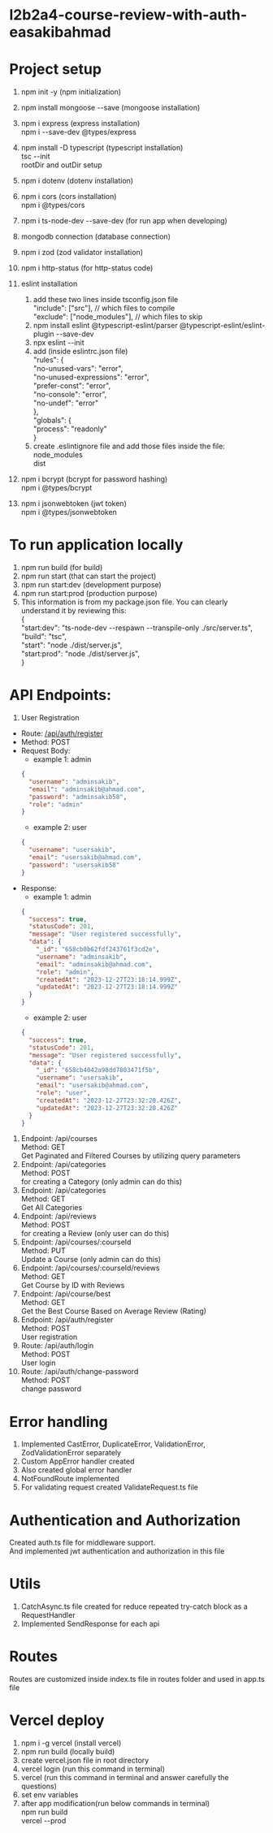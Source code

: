 # l2b2a4-course-review-with-auth-easakibahmad

# Project setup

1. npm init -y (npm initialization)
2. npm install mongoose --save (mongoose installation)
3. npm i express (express installation)  
   npm i --save-dev @types/express
4. npm install -D typescript (typescript installation)  
   tsc --init  
   rootDir and outDir setup
5. npm i dotenv (dotenv installation)
6. npm i cors (cors installation)  
   npm i @types/cors
7. npm i ts-node-dev --save-dev (for run app when developing)
8. mongodb connection (database connection)
9. npm i zod (zod validator installation)
10. npm i http-status (for http-status code)
11. eslint installation

    1. add these two lines inside tsconfig.json file  
       "include": ["src"], // which files to compile  
       "exclude": ["node_modules"], // which files to skip
    2. npm install eslint @typescript-eslint/parser @typescript-eslint/eslint-plugin --save-dev
    3. npx eslint --init
    4. add (inside eslintrc.json file)  
        "rules": {  
       "no-unused-vars": "error",  
       "no-unused-expressions": "error",  
       "prefer-const": "error",  
       "no-console": "error",  
       "no-undef": "error"  
       },  
       "globals": {  
       "process": "readonly"  
       }
    5. create .eslintignore file and add those files inside the file:  
       node_modules  
       dist

12. npm i bcrypt (bcrypt for password hashing)  
    npm i @types/bcrypt
13. npm i jsonwebtoken (jwt token)  
    npm i @types/jsonwebtoken

# To run application locally

1. npm run build (for build)
2. npm run start (that can start the project)
3. npm run start:dev (development purpose)
4. npm run start:prod (production purpose)
5. This information is from my package.json file. You can clearly understand it by reviewing this:  
   {  
   "start:dev": "ts-node-dev --respawn --transpile-only ./src/server.ts",  
    "build": "tsc",  
    "start": "node ./dist/server.js",  
    "start:prod": "node ./dist/server.js",  
   }

# API Endpoints:

1. User Registration

- Route: [/api/auth/register](https://auth-course-review.vercel.app/api/auth/register)
- Method: POST
- Request Body:
  - example 1: admin
  ```json
  {
    "username": "adminsakib",
    "email": "adminsakib@ahmad.com",
    "password": "adminsakib58",
    "role": "admin"
  }
  ```
  - example 2: user
  ```json
  {
    "username": "usersakib",
    "email": "usersakib@ahmad.com",
    "password": "usersakib58"
  }
  ```
- Response:
  - example 1: admin
  ```json
  {
    "success": true,
    "statusCode": 201,
    "message": "User registered successfully",
    "data": {
      "_id": "658cb0b62fdf243761f3cd2e",
      "username": "adminsakib",
      "email": "adminsakib@ahmad.com",
      "role": "admin",
      "createdAt": "2023-12-27T23:18:14.999Z",
      "updatedAt": "2023-12-27T23:18:14.999Z"
    }
  }
  ```
  - example 2: user
  ```json
  {
    "success": true,
    "statusCode": 201,
    "message": "User registered successfully",
    "data": {
      "_id": "658cb4042a98dd7803471f5b",
      "username": "usersakib",
      "email": "usersakib@ahmad.com",
      "role": "user",
      "createdAt": "2023-12-27T23:32:20.426Z",
      "updatedAt": "2023-12-27T23:32:20.426Z"
    }
  }
  ```

1. Endpoint: /api/courses  
   Method: GET  
   Get Paginated and Filtered Courses by utilizing query parameters
2. Endpoint: /api/categories  
   Method: POST  
   for creating a Category (only admin can do this)
3. Endpoint: /api/categories  
   Method: GET  
   Get All Categories
4. Endpoint: /api/reviews  
   Method: POST  
   for creating a Review (only user can do this)
5. Endpoint: /api/courses/:courseId  
   Method: PUT  
   Update a Course (only admin can do this)
6. Endpoint: /api/courses/:courseId/reviews  
   Method: GET  
   Get Course by ID with Reviews
7. Endpoint: /api/course/best  
   Method: GET  
   Get the Best Course Based on Average Review (Rating)
8. Endpoint: /api/auth/register  
   Method: POST  
   User registration
9. Route: /api/auth/login  
   Method: POST  
   User login
10. Route: /api/auth/change-password  
    Method: POST  
    change password

# Error handling

1. Implemented CastError, DuplicateError, ValidationError, ZodValidationError separately
2. Custom AppError handler created
3. Also created global error handler
4. NotFoundRoute implemented
5. For validating request created ValidateRequest.ts file

# Authentication and Authorization

Created auth.ts file for middleware support.  
And implemented jwt authentication and authorization in this file

# Utils

1. CatchAsync.ts file created for reduce repeated try-catch block as a RequestHandler
2. Implemented SendResponse for each api

# Routes

Routes are customized inside index.ts file in routes folder and used in app.ts file

# Vercel deploy

1. npm i -g vercel (install vercel)
2. npm run build (locally build)
3. create vercel.json file in root directory
4. vercel login (run this command in terminal)
5. vercel (run this command in terminal and answer carefully the questions)
6. set env variables
7. after app modification(run below commands in terminal)  
   npm run build  
   vercel --prod
